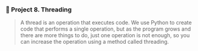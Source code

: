 ### 📎 Project 8. Threading
> A thread is an operation that executes code. We use Python to create code that performs a single operation, but as the program grows and there are more things to do, just one operation is not enough, so you can increase the operation using a method called threading.
